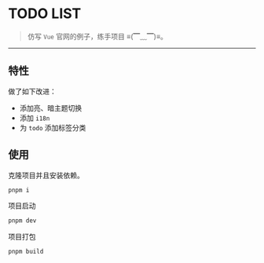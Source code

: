 # TODO LIST
> 仿写 `Vue` 官网的例子，练手项目 ≡(▔﹏▔)≡。
***

## 特性
做了如下改进：
- 添加亮、暗主题切换
- 添加 `i18n`
- 为 `todo` 添加标签分类

## 使用

克隆项目并且安装依赖。

```bash
pnpm i
```

项目启动

```bash
pnpm dev
```

项目打包

```bash
pnpm build
```

